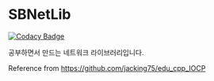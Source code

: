 # SBNetLib

[![Codacy Badge](https://api.codacy.com/project/badge/Grade/093735cf61544200b19561e846610c0e)](https://app.codacy.com/gh/serment7/SBNetLib?utm_source=github.com&utm_medium=referral&utm_content=serment7/SBNetLib&utm_campaign=Badge_Grade)

공부하면서 만드는 네트워크 라이브러리입니다.

Reference from
https://github.com/jacking75/edu_cpp_IOCP
